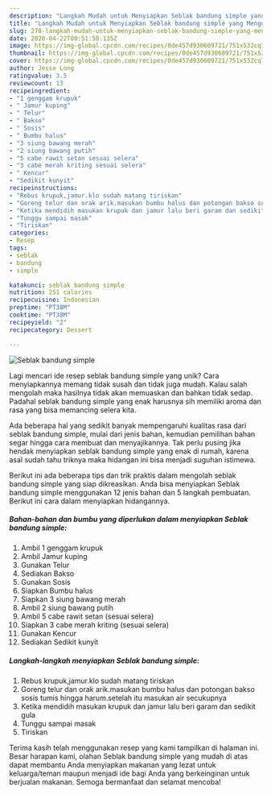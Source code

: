```yaml
---
description: "Langkah Mudah untuk Menyiapkan Seblak bandung simple yang Menggugah Selera"
title: "Langkah Mudah untuk Menyiapkan Seblak bandung simple yang Menggugah Selera"
slug: 278-langkah-mudah-untuk-menyiapkan-seblak-bandung-simple-yang-menggugah-selera
date: 2020-04-22T00:51:58.135Z
image: https://img-global.cpcdn.com/recipes/0de457d930609721/751x532cq70/seblak-bandung-simple-foto-resep-utama.jpg
thumbnail: https://img-global.cpcdn.com/recipes/0de457d930609721/751x532cq70/seblak-bandung-simple-foto-resep-utama.jpg
cover: https://img-global.cpcdn.com/recipes/0de457d930609721/751x532cq70/seblak-bandung-simple-foto-resep-utama.jpg
author: Jesse Long
ratingvalue: 3.5
reviewcount: 13
recipeingredient:
- "1 genggam krupuk"
- " Jamur kuping"
- " Telur"
- " Bakso"
- " Sosis"
- " Bumbu halus"
- "3 siung bawang merah"
- "2 siung bawang putih"
- "5 cabe rawit setan sesuai selera"
- "3 cabe merah kriting sesuai selera"
- " Kencur"
- "Sedikit kunyit"
recipeinstructions:
- "Rebus krupuk,jamur.klo sudah matang tiriskan"
- "Goreng telur dan orak arik.masukan bumbu halus dan potongan bakso sosis tumis hingga harum.setelah itu masukan air secukupnya"
- "Ketika mendidih masukan krupuk dan jamur lalu beri garam dan sedikit gula"
- "Tunggu sampai masak"
- "Tiriskan"
categories:
- Resep
tags:
- seblak
- bandung
- simple

katakunci: seblak bandung simple 
nutrition: 251 calories
recipecuisine: Indonesian
preptime: "PT38M"
cooktime: "PT38M"
recipeyield: "2"
recipecategory: Dessert

---
```



![Seblak bandung simple](https://img-global.cpcdn.com/recipes/0de457d930609721/751x532cq70/seblak-bandung-simple-foto-resep-utama.jpg)

Lagi mencari ide resep seblak bandung simple yang unik? Cara menyiapkannya memang tidak susah dan tidak juga mudah. Kalau salah mengolah maka hasilnya tidak akan memuaskan dan bahkan tidak sedap. Padahal seblak bandung simple yang enak harusnya sih memiliki aroma dan rasa yang bisa memancing selera kita.



Ada beberapa hal yang sedikit banyak mempengaruhi kualitas rasa dari seblak bandung simple, mulai dari jenis bahan, kemudian pemilihan bahan segar hingga cara membuat dan menyajikannya. Tak perlu pusing jika hendak menyiapkan seblak bandung simple yang enak di rumah, karena asal sudah tahu triknya maka hidangan ini bisa menjadi suguhan istimewa.


Berikut ini ada beberapa tips dan trik praktis dalam mengolah seblak bandung simple yang siap dikreasikan. Anda bisa menyiapkan Seblak bandung simple menggunakan 12 jenis bahan dan 5 langkah pembuatan. Berikut ini cara dalam menyiapkan hidangannya.

<!--inarticleads1-->

##### Bahan-bahan dan bumbu yang diperlukan dalam menyiapkan Seblak bandung simple:

1. Ambil 1 genggam krupuk
1. Ambil  Jamur kuping
1. Gunakan  Telur
1. Sediakan  Bakso
1. Gunakan  Sosis
1. Siapkan  Bumbu halus
1. Siapkan 3 siung bawang merah
1. Ambil 2 siung bawang putih
1. Ambil 5 cabe rawit setan (sesuai selera)
1. Siapkan 3 cabe merah kriting (sesuai selera)
1. Gunakan  Kencur
1. Sediakan Sedikit kunyit




<!--inarticleads2-->

##### Langkah-langkah menyiapkan Seblak bandung simple:

1. Rebus krupuk,jamur.klo sudah matang tiriskan
1. Goreng telur dan orak arik.masukan bumbu halus dan potongan bakso sosis tumis hingga harum.setelah itu masukan air secukupnya
1. Ketika mendidih masukan krupuk dan jamur lalu beri garam dan sedikit gula
1. Tunggu sampai masak
1. Tiriskan




Terima kasih telah menggunakan resep yang kami tampilkan di halaman ini. Besar harapan kami, olahan Seblak bandung simple yang mudah di atas dapat membantu Anda menyiapkan makanan yang lezat untuk keluarga/teman maupun menjadi ide bagi Anda yang berkeinginan untuk berjualan makanan. Semoga bermanfaat dan selamat mencoba!
